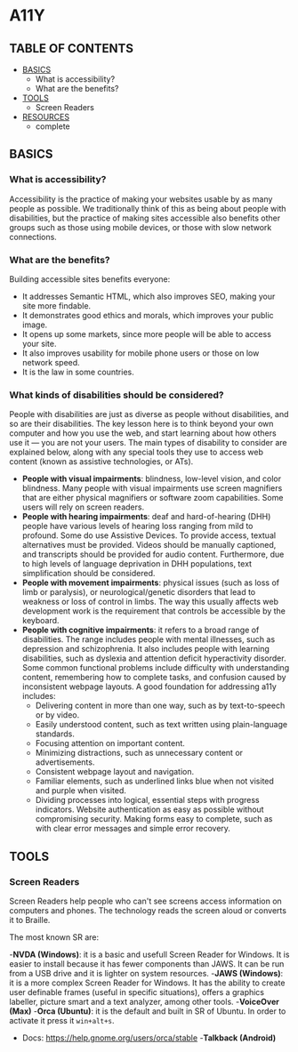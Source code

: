 # A11Y

## TABLE OF CONTENTS

- [BASICS](#basics)
  - What is accessibility?
  - What are the benefits?
- [TOOLS](#tools)
  - Screen Readers
- [RESOURCES](#resources)
  - complete

<a name="basics"/>

## BASICS

### What is accessibility?

Accessibility is the practice of making your websites usable by as many people as possible. We traditionally think of this as being about people with disabilities, but the practice of making sites accessible also benefits other groups such as those using mobile devices, or those with slow network connections.

### What are the benefits?

Building accessible sites benefits everyone:

- It addresses Semantic HTML, which also improves SEO, making your site more findable.
- It demonstrates good ethics and morals, which improves your public image.
- It opens up some markets, since more people will be able to access your site.
- It also improves usability for mobile phone users or those on low network speed.
- It is the law in some countries.

### What kinds of disabilities should be considered?

People with disabilities are just as diverse as people without disabilities, and so are their disabilities. The key lesson here is to think beyond your own computer and how you use the web, and start learning about how others use it — you are not your users. The main types of disability to consider are explained below, along with any special tools they use to access web content (known as assistive technologies, or ATs).

- **People with visual impairments**: blindness, low-level vision, and color blindness. Many people with visual impairments use screen magnifiers that are either physical magnifiers or software zoom capabilities. Some users will rely on screen readers.
- **People with hearing impairments**: deaf and hard-of-hearing (DHH) people have various levels of hearing loss ranging from mild to profound. Some do use Assistive Devices. To provide access, textual alternatives must be provided. Videos should be manually captioned, and transcripts should be provided for audio content. Furthermore, due to high levels of language deprivation in DHH populations, text simplification should be considered.
- **People with movement impairments**: physical issues (such as loss of limb or paralysis), or neurological/genetic disorders that lead to weakness or loss of control in limbs. The way this usually affects web development work is the requirement that controls be accessible by the keyboard.
- **People with cognitive impairments**: it refers to a broad range of disabilities. The range includes people with mental illnesses, such as depression and schizophrenia. It also includes people with learning disabilities, such as dyslexia and attention deficit hyperactivity disorder. Some common functional problems include difficulty with understanding content, remembering how to complete tasks, and confusion caused by inconsistent webpage layouts. A good foundation for addressing a11y includes:
    - Delivering content in more than one way, such as by text-to-speech or by video.
    - Easily understood content, such as text written using plain-language standards.
    - Focusing attention on important content.
    - Minimizing distractions, such as unnecessary content or advertisements.
    - Consistent webpage layout and navigation.
    - Familiar elements, such as underlined links blue when not visited and purple when visited.
    - Dividing processes into logical, essential steps with progress indicators.
    Website authentication as easy as possible without compromising security.
    Making forms easy to complete, such as with clear error messages and simple error recovery.

<a name="tools"/>

## TOOLS

### Screen Readers

Screen Readers help people who can't see screens access information on computers and phones. The technology reads the screen aloud or converts it to Braille.

The most known SR are:

-**NVDA (Windows)**: it is a basic and usefull Screen Reader for Windows. It is easier to install because it has fewer components than JAWS. It can be run from a USB drive and it is lighter on system resources.
-**JAWS (Windows)**: it is a more complex Screen Reader for Windows. It has the ability to create user definable frames (useful in specific situations), offers a graphics labeller, picture smart and a text analyzer, among other tools.
-**VoiceOver (Max)**
-**Orca (Ubuntu)**: it is the default and built in SR of Ubuntu. In order to activate it press it `win+alt+s`.
  - Docs: https://help.gnome.org/users/orca/stable
-**Talkback (Android)**
